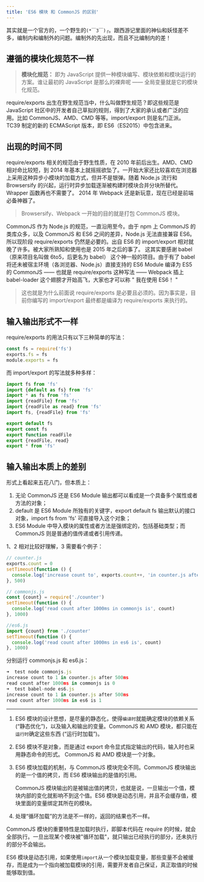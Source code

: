 ```yaml
---
title: 'ES6 模块 和 CommonJS 的区别'
---
```


其实就是一个官方的，一个野生的`(*￣3￣)╭`。跟西游记里面的神仙和妖怪差不多，编制内和编制外的问题。编制外的先出现，而且不比编制内的差！

## 遵循的模块化规范不一样

>   **模块化规范：**  即为 JavaScript 提供一种模块编写、模块依赖和模块运行的方案。谁让最初的 JavaScript 是那么的裸奔呢 —— 全局变量就是它的模块化规范。

require/exports 出生在野生规范当中，什么叫做野生规范？即这些规范是 JavaScript 社区中的开发者自己草拟的规则，得到了大家的承认或者广泛的应用。比如 CommonJS、AMD、CMD 等等。import/export 则是名门正派。TC39 制定的新的 ECMAScript 版本，即 ES6（ES2015）中包含进来。

## 出现的时间不同

require/exports 相关的规范由于野生性质，在 2010 年前后出生。AMD、CMD 相对命比较短，到 2014 年基本上就摇摇欲坠了。一开始大家还比较喜欢在浏览器上采用这种异步小模块的加载方式，但并不是银弹。随着 Node.js 流行和 Browsersify 的兴起，运行时异步加载逐渐被构建时模块合并分块所替代。Wrapper 函数再也不需要了。 2014 年 Webpack 还是新玩意，现在已经是前端必备神器了。

>   Browsersify、Webpack 一开始的目的就是打包 CommonJS 模块。

CommonJS 作为 Node.js 的规范，一直沿用至今。由于 npm 上 CommonJS 的类库众多，以及 CommonJS 和 ES6 之间的差异，Node.js 无法直接兼容 ES6。所以现阶段 require/exports 仍然是必要的。出自 ES6 的 import/export 相对就晚了许多。被大家所熟知和使用也是 2015 年之后的事了。 这其实要感谢 babel（原来项目名叫做 6to5，后更名为 babel） 这个神一般的项目。由于有了 babel 将还未被宿主环境（各浏览器、Node.js）直接支持的 ES6 Module 编译为 ES5 的 CommonJS —— 也就是 require/exports 这种写法 —— Webpack 插上 babel-loader 这个翅膀才开始高飞，大家也才可以称 " 我在使用 ES6！ "

>   这也就是为什么前面说 require/exports 是必要且必须的。因为事实是，目前你编写的 import/export 最终都是编译为 require/exports 来执行的。

## 输入输出形式不一样

require/exports 的用法只有以下三种简单的写法：

```JavaScript
const fs = require('fs')
exports.fs = fs
module.exports = fs
```

而 import/export 的写法就多种多样：

```JavaScript
import fs from 'fs'
import {default as fs} from 'fs'
import * as fs from 'fs'
import {readFile} from 'fs'
import {readFile as read} from 'fs'
import fs, {readFile} from 'fs'

export default fs
export const fs
export function readFile
export {readFile, read}
export * from 'fs'
```

## 输入输出本质上的差别

形式上看起来五花八门，但本质上：

1.  无论 CommonJS 还是 ES6 Module 输出都可以看成是一个具备多个属性或者方法的对象；
2.  default 是 ES6 Module 所独有的关键字，export default fs 输出默认的接口对象，import fs from 'fs' 可直接导入这个对象；
3.  ES6 Module 中导入模块的属性或者方法是强绑定的，包括基础类型；而 CommonJS 则是普通的值传递或者引用传递。

1、2 相对比较好理解，3 需要看个例子：

```JavaScript
// counter.js
exports.count = 0
setTimeout(function () {
  console.log('increase count to', exports.count++, 'in counter.js after 500ms')
}, 500)

// commonjs.js
const {count} = require('./counter')
setTimeout(function () {
  console.log('read count after 1000ms in commonjs is', count)
}, 1000)

//es6.js
import {count} from './counter'
setTimeout(function () {
  console.log('read count after 1000ms in es6 is', count)
}, 1000)
```

分别运行 commonjs.js 和 es6.js：

```JavaScript
➜  test node commonjs.js
increase count to 1 in counter.js after 500ms
read count after 1000ms in commonjs is 0
➜  test babel-node es6.js
increase count to 1 in counter.js after 500ms
read count after 1000ms in es6 is 1
```

* * *

1.  ES6 模块的设计思想，是尽量的静态化，使得`编译时`就能确定模块的依赖关系 (“静态优化”)，以及输入和输出的变量。CommonJS 和 AMD 模块，都只能在`运行时`确定这些东西 (“运行时加载”)。

2.  ES6 模块不是对象，而是通过 export 命令显式指定输出的代码，输入时也采用静态命令的形式。
    CommonJS 和 AMD 模块是一个对象。

3.  ES6 模块加载的机制，与 CommonJS 模块完全不同。CommonJS 模块输出的是一个值的拷贝，而 ES6 模块输出的是值的引用。

    CommonJS 模块输出的是被输出值的拷贝，也就是说，一旦输出一个值，模块内部的变化就影响不到这个值。ES6 模块是动态引用，并且不会缓存值，模块里面的变量绑定其所在的模块。

4.  处理“循环加载”的方法是不一样的，返回的结果也不一样。

CommonJS 模块的重要特性是加载时执行，即脚本代码在 require 的时候，就会全部执行。一旦出现某个模块被"循环加载"，就只输出已经执行的部分，还未执行的部分不会输出。

ES6 模块是动态引用，如果使用`import`从一个模块加载变量，那些变量不会被缓存，而是成为一个指向被加载模块的引用，需要开发者自己保证，真正取值的时候能够取到值。

<Valine></Valine>
